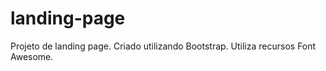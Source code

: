 # landing-page

Projeto de landing page.
Criado utilizando Bootstrap.
Utiliza recursos Font Awesome.
